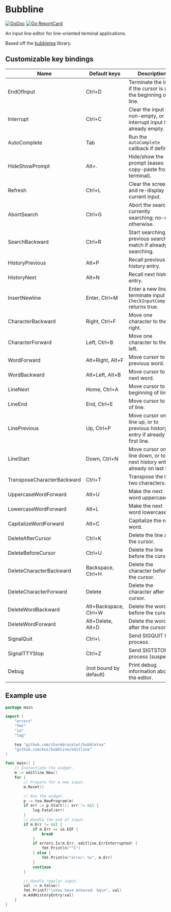 # Bubbline

[![GoDoc](https://godoc.org/github.com/golang/gddo?status.svg)](https://pkg.go.dev/github.com/knz/bubbline)
[![Go ReportCard](https://goreportcard.com/badge/knz/bubbline)](https://goreportcard.com/report/knz/bubbline)

An input line editor for line-oriented terminal applications.

Based off the [bubbletea](https://github.com/charmbracelet/bubbletea) library.

## Customizable key bindings

| Name                       | Default keys           | Description                                                                     |
|----------------------------|------------------------|---------------------------------------------------------------------------------|
| EndOfInput                 | Ctrl+D                 | Terminate the input if the cursor is at the beginning of a line.                |
| Interrupt                  | Ctrl+C                 | Clear the input if non-empty, or interrupt input if already empty.              |
| AutoComplete               | Tab                    | Run the `AutoComplete` callback if defined.                                     |
| HideShowPrompt             | Alt+.                  | Hide/show the prompt (eases copy-paste from terminal).                          |
| Refresh                    | Ctrl+L                 | Clear the screen and re-display the current input.                              |
| AbortSearch                | Ctrl+G                 | Abort the search if currently searching; no-op otherwise.                       |
| SearchBackward             | Ctrl+R                 | Start searching; or previous search match if already searching.                 |
| HistoryPrevious            | Alt+P                  | Recall previous history entry.                                                  |
| HistoryNext                | Alt+N                  | Recall next history entry.                                                      |
| InsertNewline              | Enter, Ctrl+M          | Enter a new line; or terminate input if `CheckInputComplete` returns true.      |
| CharacterBackward          | Right, Ctrl+F          | Move one character to the right.                                                |
| CharacterForward           | Left, Ctrl+B           | Move one character to the left.                                                 |
| WordForward                | Alt+Right, Alt+F       | Move cursor to the previous word.                                               |
| WordBackward               | Alt+Left, Alt+B        | Move cursor to the next word.                                                   |
| LineNext                   | Home, Ctrl+A           | Move cursor to beginning of line.                                               |
| LineEnd                    | End, Ctrl+E            | Move cursor to end of line.                                                     |
| LinePrevious               | Up, Ctrl+P             | Move cursor one line up, or to previous history entry if already on first line. |
| LineStart                  | Down, Ctrl+N           | Move cursor one line down, or to next history entry if already on last line.    |
| TransposeCharacterBackward | Ctrl+T                 | Transpose the last two characters.                                              |
| UppercaseWordForward       | Alt+U                  | Make the next word uppercase.                                                   |
| LowercaseWordForward       | Alt+L                  | Make the next word lowercase.                                                   |
| CapitalizeWordForward      | Alt+C                  | Capitalize the next word.                                                       |
| DeleteAfterCursor          | Ctrl+K                 | Delete the line after the cursor.                                               |
| DeleteBeforeCursor         | Ctrl+U                 | Delete the line before the cursor.                                              |
| DeleteCharacterBackward    | Backspace, Ctrl+H      | Delete the character before the cursor.                                         |
| DeleteCharacterForward     | Delete                 | Delete the character after the cursor.                                          |
| DeleteWordBackward         | Alt+Backspace, Ctrl+W  | Delete the word before the cursor.                                              |
| DeleteWordForward          | Alt+Delete, Alt+D      | Delete the word after the cursor.                                               |
| SignalQuit                 | Ctrl+\                 | Send SIGQUIT to process.                                                        |
| SignalTTYStop              | Ctrl+Z                 | Send SIGTSTOP to process (suspend).                                             |
| Debug                      | (not bound by default) | Print debug information about the editor.                                       |

## Example use

```go
package main

import (
    "errors"
    "fmt"
    "io"
    "log"

    tea "github.com/charmbracelet/bubbletea"
    "github.com/knz/bubbline/editline"
)

func main() {
    // Instantiate the widget.
    m := editline.New()
    for {
        // Prepare for a new input.
        m.Reset()

        // Run the widget.
        p := tea.NewProgram(m)
        if err := p.Start(); err != nil {
            log.Fatal(err)
        }
        // Handle the end of input.
        if m.Err != nil {
            if m.Err == io.EOF {
                break
            }
            if errors.Is(m.Err, editline.ErrInterrupted) {
                fmt.Println("^C")
            } else {
                fmt.Println("error: %v", m.Err)
            }
            continue
        }

        // Handle regular input.
        val := m.Value()
        fmt.Printf("\nYou have entered: %q\n", val)
        m.AddHistoryEntry(val)
    }
}
```
